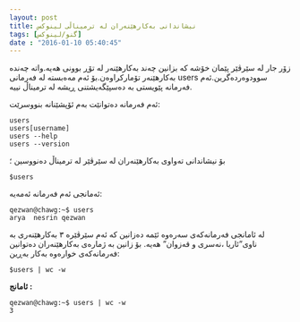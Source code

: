 ```yaml
---
layout: post
title: نیشاندانی بەکارهێنەران لە ترمیناڵی لینوکس
tags: [گنو/لینوکس]
date : "2016-01-10 05:40:45"
---
```


زۆر جار لە سێرڤێر پێمان خۆشە کە بزانین چەند بەکارهێنەر لە تۆڕ بوونی هەیە.واتە چەندە بەکارهێنەر تۆمارکراوەن.بۆ ئەم مەەبستە لە فەرمانی users سوودوەردەگرین.ئەم فەرمانە پێویستی بە دەسپێگەیشتنی ڕیشە لە ترمیناڵ نییە.

ئەم فەرمانە دەتوانێت بەم ئۆپشێنانە بنووسرێت:

```shell
users
users[username]
users --help
users --version
```

بۆ نیشاندانی تەواوی بەکارهێنەران لە سێرڤێر لە ترمیناڵ دەنووسین ؛

```shell
$users
```

ئەمانجی ئەم فەرمانە ئەمەیە:

```shell
qezwan@chawg:~$ users 
arya  nesrin qezwan
```

لە ئامانجی فەرمانەکەی سەرەوە ئێمە دەزانین کە ئەم سێرڤێرە ٣ بەکارهێنەری بە ناوی”ئاریا ،نەسری و قەزوان” هەیە.
بۆ زانین بە ژمارەی بەکارهێنەران دەتوانین فەرمانەکەی خوارەوە بەکار بەڕین:

```shell
$users | wc -w
```

**ئامانج :**

```shell
qezwan@chawg:~$ users | wc -w
3
```